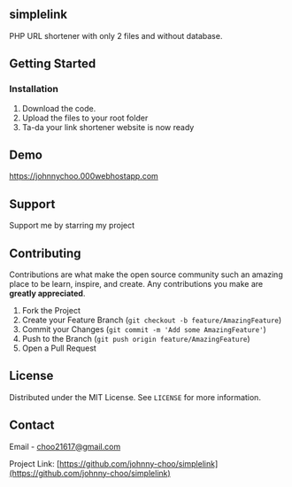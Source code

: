 <!-- simplelink -->
## simplelink
PHP URL shortener with only 2 files and without database.

<!-- GETTING STARTED -->
## Getting Started

### Installation

1. Download the code.
2. Upload the files to your root folder
3. Ta-da your link shortener website is now ready



<!-- DEMO -->
## Demo

https://johnnychoo.000webhostapp.com

<!-- SUPPORT -->
## Support
Support me by starring my project


<!-- CONTRIBUTING -->
## Contributing

Contributions are what make the open source community such an amazing place to be learn, inspire, and create. Any contributions you make are **greatly appreciated**.


1. Fork the Project
2. Create your Feature Branch (`git checkout -b feature/AmazingFeature`)
3. Commit your Changes (`git commit -m 'Add some AmazingFeature'`)
4. Push to the Branch (`git push origin feature/AmazingFeature`)
5. Open a Pull Request


<!-- LICENSE -->
## License

Distributed under the MIT License. See `LICENSE` for more information.



<!-- CONTACT -->
## Contact

Email - choo21617@gmail.com

Project Link: [https://github.com/johnny-choo/simplelink](https://github.com/johnny-choo/simplelink)
